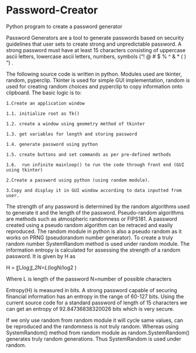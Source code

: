 # Password-Creator
Python program to create a password generator


Password Generators are a tool to generate passwords based on security guidelines that user sets to create strong and unpredictable password. A strong password must have at least 15 characters consisting of uppercase ascii letters, lowercase ascii letters, numbers, symbols (“! @ # $ % ^ & * ( ) ”) .

The following source code is written in python. Modules used are tkinter, random, pyperclip. Tkinter is used for simple GUI implementation, random is used for creating random choices and pyperclip to copy information onto clipboard. 
The basic logic is to:

	1.Create an application window
  
    1.1. initialize root as Tk()
    
    1.2. create a window using geometry method of tkinter
    
    1.3. get variables for length and storing password 
    
    1.4. generate password using python
    
    1.5. create buttons and set commands as per pre-defined methods
    
    1.6.  run infinite mainloop() to run the code through front end (GUI using tkinter)
    
	2.Create a password using python (using random module).
  
	3.Copy and display it in GUI window according to data inputted from user.
  

The strength of any password is determined by the random algorithms used to generate it and the length of the password. Pseudo-random algorithms are methods such as atmospheric randomness or FIPS181.
A password created using a pseudo random algorithm can be retraced and easily reproduced. The random module in python is also a pseudo random as it works on PRNG (pseudorandom number generator). To create a truly random number SystemRandom method is used under random module.
The information entropy is calculated for assessing the strength of a random password. It is given by H as 

H = 〖L*log〗_2⁡N=L*(log⁡N/log⁡2 )

Where L is length of the password
N=number of possible characters

Entropy(H) is measured in bits. A strong password capable of securing financial information has an entropy in the range of 60-127 bits.
Using the current source code for a standard password of length of 15 characters we can get an entropy of 92.84736838320026 bits which is very secure.

If we only use random from random module it will cycle same values, can be reproduced and the randomness is not truly random.
Whereas using SystemRandom() method from random module as random.SystemRandom() generates truly random generations. Thus SystemRandom is used under random.
